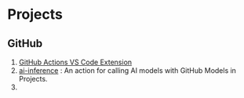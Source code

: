 # Projects
## GitHub 
1. [GitHub Actions VS Code Extension](https://github.com/orgs/github/projects/9557/)
2. [ai-inference](https://github.com/actions/ai-inference) : An action for calling AI models with GitHub Models in Projects.
3. 
